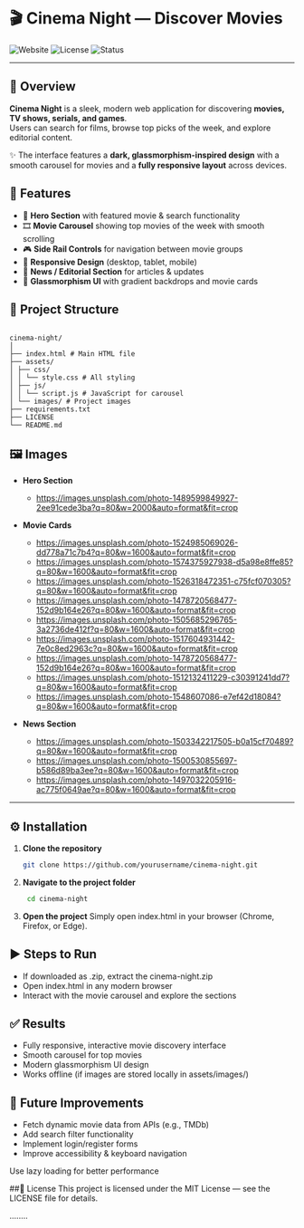 # 🎬 Cinema Night — Discover Movies

![Website](https://img.shields.io/badge/Website-HTML_CSS_JS-blue)
![License](https://img.shields.io/badge/License-MIT-green)
![Status](https://img.shields.io/badge/Status-Completed-brightgreen)

---

## 📖 Overview
**Cinema Night** is a sleek, modern web application for discovering **movies, TV shows, serials, and games**.  
Users can search for films, browse top picks of the week, and explore editorial content.  

✨ The interface features a **dark, glassmorphism-inspired design** with a smooth carousel for movies and a **fully responsive layout** across devices.

## 🚀 Features
- 🎥 **Hero Section** with featured movie & search functionality  
- 🎞️ **Movie Carousel** showing top movies of the week with smooth scrolling  
- 🎮 **Side Rail Controls** for navigation between movie groups  
- 📱 **Responsive Design** (desktop, tablet, mobile)  
- 📰 **News / Editorial Section** for articles & updates  
- 🌌 **Glassmorphism UI** with gradient backdrops and movie cards  

## 📂 Project Structure

```

cinema-night/
│
├── index.html # Main HTML file
├── assets/
│ ├── css/
│ │ └── style.css # All styling
│ ├── js/
│ │ └── script.js # JavaScript for carousel
│ └── images/ # Project images
├── requirements.txt                                                
├── LICENSE 
└── README.md 

````

## 🖼️ Images
- **Hero Section**
  - https://images.unsplash.com/photo-1489599849927-2ee91cede3ba?q=80&w=2000&auto=format&fit=crop

- **Movie Cards**
  - https://images.unsplash.com/photo-1524985069026-dd778a71c7b4?q=80&w=1600&auto=format&fit=crop
  - https://images.unsplash.com/photo-1574375927938-d5a98e8ffe85?q=80&w=1600&auto=format&fit=crop
  - https://images.unsplash.com/photo-1526318472351-c75fcf070305?q=80&w=1600&auto=format&fit=crop
  - https://images.unsplash.com/photo-1478720568477-152d9b164e26?q=80&w=1600&auto=format&fit=crop
  - https://images.unsplash.com/photo-1505685296765-3a2736de412f?q=80&w=1600&auto=format&fit=crop
  - https://images.unsplash.com/photo-1517604931442-7e0c8ed2963c?q=80&w=1600&auto=format&fit=crop
  - https://images.unsplash.com/photo-1478720568477-152d9b164e26?q=80&w=1600&auto=format&fit=crop
  - https://images.unsplash.com/photo-1512132411229-c30391241dd7?q=80&w=1600&auto=format&fit=crop
  - https://images.unsplash.com/photo-1548607086-e7ef42d18084?q=80&w=1600&auto=format&fit=crop

- **News Section**
  - https://images.unsplash.com/photo-1503342217505-b0a15cf70489?q=80&w=1600&auto=format&fit=crop
  - https://images.unsplash.com/photo-1500530855697-b586d89ba3ee?q=80&w=1600&auto=format&fit=crop
  - https://images.unsplash.com/photo-1497032205916-ac775f0649ae?q=80&w=1600&auto=format&fit=crop

---

## ⚙️ Installation
1. **Clone the repository**
   ```bash
   git clone https://github.com/yourusername/cinema-night.git
   ```
2. **Navigate to the project folder**
   ```bash
    cd cinema-night
   ```
3. **Open the project**
    Simply open index.html in your browser (Chrome, Firefox, or Edge).

## ▶️ Steps to Run
- If downloaded as .zip, extract the cinema-night.zip
- Open index.html in any modern browser
- Interact with the movie carousel and explore the sections

## ✅ Results
- Fully responsive, interactive movie discovery interface
- Smooth carousel for top movies
- Modern glassmorphism UI design
- Works offline (if images are stored locally in assets/images/)

## 🔮 Future Improvements
- Fetch dynamic movie data from APIs (e.g., TMDb)
- Add search filter functionality
- Implement login/register forms
- Improve accessibility & keyboard navigation

Use lazy loading for better performance

##📜 License
This project is licensed under the MIT License — see the LICENSE file for details.

........

